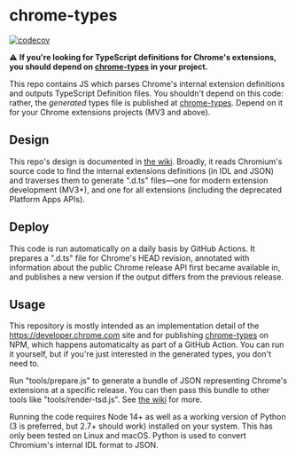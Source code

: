 # chrome-types

[![codecov](https://codecov.io/gh/GoogleChrome/chrome-types/branch/main/graph/badge.svg?token=X84QMcCoGI)](https://codecov.io/gh/GoogleChrome/chrome-types)

⚠️ **If you're looking for TypeScript definitions for Chrome's extensions, you should depend on [chrome-types](https://www.npmjs.com/package/chrome-types) in your project.**

This repo contains JS which parses Chrome's internal extension definitions and outputs TypeScript Definition files.
You shouldn't depend on this code: rather, the _generated_ types file is published at [chrome-types](https://www.npmjs.com/package/chrome-types).
Depend on it for your Chrome extensions projects (MV3 and above).

## Design

This repo's design is documented in [the wiki](https://github.com/GoogleChrome/chrome-types/wiki).
Broadly, it reads Chromium's source code to find the internal extensions definitions (in IDL and JSON) and traverses them to generate ".d.ts" files—one for modern extension development (MV3+), and one for all extensions (including the deprecated Platform Apps APIs).

## Deploy

This code is run automatically on a daily basis by GitHub Actions.
It prepares a ".d.ts" file for Chrome's HEAD revision, annotated with information about the public Chrome release API first became available in, and publishes a new version if the output differs from the previous release.

## Usage

This repository is mostly intended as an implementation detail of the https://developer.chrome.com site and for publishing [chrome-types](https://www.npmjs.com/package/chrome-types) on NPM, which happens automaticalty as part of a GitHub Action.
You can run it yourself, but if you're just interested in the generated types, you don't need to.

Run "tools/prepare.js" to generate a bundle of JSON representing Chrome's extensions at a specific release.
You can then pass this bundle to other tools like "tools/render-tsd.js".
See [the wiki](https://github.com/GoogleChrome/chrome-types/wiki) for more.

Running the code requires Node 14+ as well as a working version of Python (3 is preferred, but 2.7+ should work) installed on your system.
This has only been tested on Linux and macOS.
Python is used to convert Chromium's internal IDL format to JSON.
